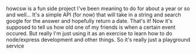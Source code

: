 howcsw is a fun side project I've been meaning to do for about a year or so and well...
It's a simple API (for now) that will take in a string and search google for the answer and hopefully return a date. 
That's it! Now it's supposed to tell us how old one of my friends is when a certain event occured. But really I'm just
using it as an exercise to learn how to do node/express development and other things. So it's really just a playground service
